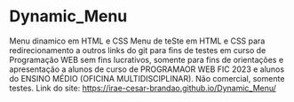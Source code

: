 # Dynamic_Menu

Menu dinamico em HTML e CSS
Menu de teSte em HTML e CSS  para redirecionamento a outros links do git
para fins de testes em curso de Programação WEB sem fins lucrativos, somente para 
fins de orientações e apresentação a alunos de curso de PROGRAMAOR WEB FIC 2023 
e alunos do ENSINO MÉDIO (OFICINA MULTIDISCIPLINAR).
Não comercial, somente testes.
Link do site:   https://irae-cesar-brandao.github.io/Dynamic_Menu/   

